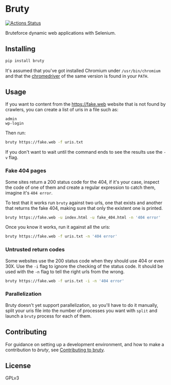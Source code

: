 # Bruty

[![Actions Status](https://github.com/lyz-code/bruty/workflows/Build/badge.svg)](https://github.com/lyz-code/bruty/actions)

Bruteforce dynamic web applications with Selenium.

## Installing

```bash
pip install bruty
```

It's assumed that you've got installed Chromium under `/usr/bin/chromium` and
that the
[chromedriver](https://sites.google.com/a/chromium.org/chromedriver/downloads)
of the same version is found in your `PATH`.

## Usage

If you want to content from the https://fake.web website that is not found by
crawlers, you can create a list of uris in a file such as:

```
admin
wp-login
```

Then run:

```bash
bruty https://fake.web -f uris.txt
```

If you don't want to wait until the command ends to see the results use the `-v`
flag.

### Fake 404 pages

Some sites return a 200 status code for the 404, if it's your case, inspect the
code of one of them and create a regular expression to catch them, imagine it's
`404 error`.

To test that it works run `bruty` against two urls, one that exists and another
that returns the fake 404, making sure that only the existent one is printed.

```bash
bruty https://fake.web -u index.html -u fake_404.html -n '404 error'
```

Once you know it works, run it against all the uris:

```bash
bruty https://fake.web -f uris.txt -n '404 error'
```

### Untrusted return codes

Some websites use the 200 status code when they should use 404 or even 30X. Use
the `-i` flag to ignore the checking of the status code. It should be used with
the `-n` flag to tell the right urls from the wrong.

```bash
bruty https://fake.web -f uris.txt -i -n '404 error'
```

### Parallelization

Bruty doesn't yet support parallelization, so you'll have to do it manually,
split your uris file into the number of processes you want with `split` and
launch a `bruty` process for each of them.

## Contributing

For guidance on setting up a development environment, and how to make
a contribution to *bruty*, see [Contributing to
bruty](https://lyz-code.github.io/bruty/contributing).

## License

GPLv3
